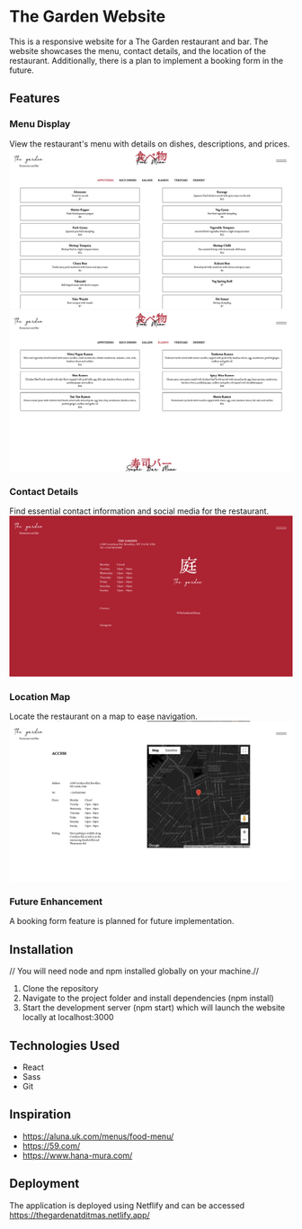 # The Garden Website

This is a responsive website for a The Garden restaurant and bar. The website showcases the menu, contact details, and the location of the restaurant. Additionally, there is a plan to implement a booking form in the future.

## Features

### Menu Display

View the restaurant's menu with details on dishes, descriptions, and prices.
![Alt text](/public/Screenshot_Menu1.png)
![Alt text](/public/Screenshot_Menu2.png)

### Contact Details

Find essential contact information and social media for the restaurant.
![Alt text](/public/Screenshot_Footer-ContactDetails.png)

### Location Map

Locate the restaurant on a map to ease navigation.
![Alt text](/public/Screenshot_GoogleMap.png)

### Future Enhancement

A booking form feature is planned for future implementation.

## Installation

// You will need node and npm installed globally on your machine.//

1. Clone the repository
2. Navigate to the project folder and install dependencies (npm install)
3. Start the development server (npm start) which will launch the website locally at localhost:3000

## Technologies Used

- React
- Sass
- Git

## Inspiration

- https://aluna.uk.com/menus/food-menu/
- https://59.com/
- https://www.hana-mura.com/

## Deployment

The application is deployed using Netflify and can be accessed https://thegardenatditmas.netlify.app/
